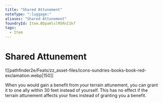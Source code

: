 ```yaml
---
title: "Shared Attunement"
noteType: ":luggage:"
aliases: "Shared Attunement"
foundryId: Item.BDpaHlslM5RnI1kf
tags:
  - Item
---
```


# Shared Attunement
![[pathfinder2e/Feats/zz_asset-files/icons-sundries-books-book-red-exclamation.webp|150]]

When you would gain a benefit from your terrain attunement, you can grant it to one ally within 30 feet instead of yourself. This has no effect if the terrain attunement affects your foes instead of granting you a benefit.
